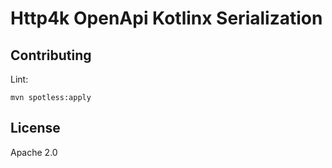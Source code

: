 # Http4k OpenApi Kotlinx Serialization


## Contributing

Lint:
```shell
mvn spotless:apply
```


## License

Apache 2.0